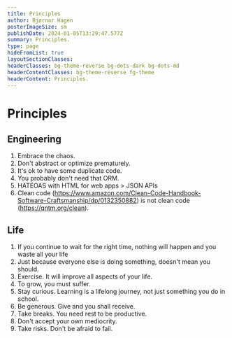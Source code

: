 ```yaml
---
title: Principles
author: Bjørnar Hagen
posterImageSize: sm
publishDate: 2024-01-05T13:29:47.577Z
summary: Principles.
type: page
hideFromList: true
layoutSectionClasses:
headerClasses: bg-theme-reverse bg-dots-dark bg-dots-md
headerContentClasses: bg-theme-reverse fg-theme
headerContent: Principles.
---
```


# Principles

## Engineering

1. Embrace the chaos.
1. Don't abstract or optimize prematurely.
1. It's ok to have some duplicate code.
1. You probably don't need that ORM.
1. HATEOAS with HTML for web apps > JSON APIs
1. Clean code (https://www.amazon.com/Clean-Code-Handbook-Software-Craftsmanship/dp/0132350882) is not clean code (https://qntm.org/clean).

## Life

1. If you continue to wait for the right time, nothing will happen and you waste all your life
1. Just because everyone else is doing something, doesn't mean you should.
1. Exercise. It will improve all aspects of your life.
1. To grow, you must suffer.
1. Stay curious. Learning is a lifelong journey, not just something you do in school.
1. Be generous. Give and you shall receive.
1. Take breaks. You need rest to be productive.
1. Don't accept your own mediocrity.
1. Take risks. Don't be afraid to fail.
